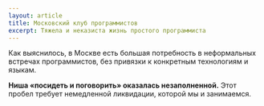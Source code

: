 ```yaml
---
layout: article
title: Московский клуб программистов
excerpt: Тяжела и неказиста жизнь простого программиста
---
```


Как выяснилось, в Москве есть большая потребность в неформальных встречах программистов,
без привязки к конкретным технологиям и языкам.

**Ниша «посидеть и поговорить» оказалась незаполненной.**
Этот пробел требует немедленной ликвидации, которой мы и занимаемся.
